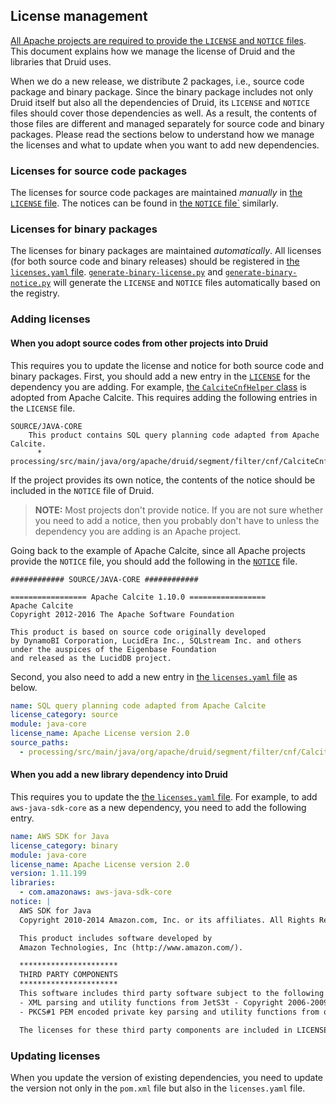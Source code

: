 <!--
  ~ Licensed to the Apache Software Foundation (ASF) under one
  ~ or more contributor license agreements.  See the NOTICE file
  ~ distributed with this work for additional information
  ~ regarding copyright ownership.  The ASF licenses this file
  ~ to you under the Apache License, Version 2.0 (the
  ~ "License"); you may not use this file except in compliance
  ~ with the License.  You may obtain a copy of the License at
  ~
  ~   http://www.apache.org/licenses/LICENSE-2.0
  ~
  ~ Unless required by applicable law or agreed to in writing,
  ~ software distributed under the License is distributed on an
  ~ "AS IS" BASIS, WITHOUT WARRANTIES OR CONDITIONS OF ANY
  ~ KIND, either express or implied.  See the License for the
  ~ specific language governing permissions and limitations
  ~ under the License.
  -->

## License management

[All Apache projects are required to provide the `LICENSE` and `NOTICE` files](https://infra.apache.org/licensing-howto.html).
This document explains how we manage the license of Druid and the libraries that Druid uses.

When we do a new release, we distribute 2 packages, i.e., source code package and binary package. Since the binary package
includes not only Druid itself but also all the dependencies of Druid, its `LICENSE` and `NOTICE` files should cover those dependencies as well.
As a result, the contents of those files are different and managed separately for source code and binary packages.
Please read the sections below to understand how we manage the licenses and what to update when you want to add new dependencies.

### Licenses for source code packages

The licenses for source code packages are maintained _manually_ in [the `LICENSE` file](https://github.com/apache/druid/blob/master/LICENSE). 
The notices can be found in [the `NOTICE` file`](https://github.com/apache/druid/blob/master/NOTICE) similarly.

### Licenses for binary packages

The licenses for binary packages are maintained _automatically_.
All licenses (for both source code and binary releases) should be registered in [the `licenses.yaml` file](https://github.com/apache/druid/blob/master/licenses.yaml).
[`generate-binary-license.py`](https://github.com/apache/druid/blob/master/distribution/bin/generate-binary-license.py)
and [`generate-binary-notice.py`](https://github.com/apache/druid/blob/master/distribution/bin/generate-binary-notice.py)
will generate the `LICENSE` and `NOTICE` files automatically based on the registry.

### Adding licenses

#### When you adopt source codes from other projects into Druid

This requires you to update the license and notice for both source code and binary packages.
First, you should add a new entry in the [`LICENSE`]((https://github.com/apache/druid/blob/master/LICENSE)) for the dependency you are adding.
For example, [the `CalciteCnfHelper` class](https://github.com/apache/druid/blob/master/processing/src/main/java/org/apache/druid/segment/filter/cnf/CalciteCnfHelper.java)
is adopted from Apache Calcite. This requires adding the following entries in the `LICENSE` file.

```
SOURCE/JAVA-CORE
    This product contains SQL query planning code adapted from Apache Calcite.
      * processing/src/main/java/org/apache/druid/segment/filter/cnf/CalciteCnfHelper.java
``` 

If the project provides its own notice, the contents of the notice should be included in the `NOTICE` file of Druid.

> **NOTE:** Most projects don't provide notice. If you are not sure whether you need to add a notice, then you probably
> don't have to unless the dependency you are adding is an Apache project.

Going back to the example of Apache Calcite, since all Apache projects provide the `NOTICE` file, you should add the
following in the [`NOTICE`](https://github.com/apache/druid/blob/master/NOTICE) file.

```
############ SOURCE/JAVA-CORE ############

================= Apache Calcite 1.10.0 =================
Apache Calcite
Copyright 2012-2016 The Apache Software Foundation

This product is based on source code originally developed
by DynamoBI Corporation, LucidEra Inc., SQLstream Inc. and others
under the auspices of the Eigenbase Foundation
and released as the LucidDB project.
```

Second, you also need to add a new entry in [the `licenses.yaml` file](https://github.com/apache/druid/blob/master/licenses.yaml)
as below.

```yaml
name: SQL query planning code adapted from Apache Calcite
license_category: source
module: java-core
license_name: Apache License version 2.0
source_paths:
  - processing/src/main/java/org/apache/druid/segment/filter/cnf/CalciteCnfHelper.java
```

#### When you add a new library dependency into Druid

This requires you to update the [the `licenses.yaml` file](https://github.com/apache/druid/blob/master/licenses.yaml).
For example, to add `aws-java-sdk-core` as a new dependency, you need to add the following entry.

```yaml
name: AWS SDK for Java
license_category: binary
module: java-core
license_name: Apache License version 2.0
version: 1.11.199
libraries:
  - com.amazonaws: aws-java-sdk-core
notice: |
  AWS SDK for Java
  Copyright 2010-2014 Amazon.com, Inc. or its affiliates. All Rights Reserved.

  This product includes software developed by
  Amazon Technologies, Inc (http://www.amazon.com/).

  **********************
  THIRD PARTY COMPONENTS
  **********************
  This software includes third party software subject to the following copyrights:
  - XML parsing and utility functions from JetS3t - Copyright 2006-2009 James Murty.
  - PKCS#1 PEM encoded private key parsing and utility functions from oauth.googlecode.com - Copyright 1998-2010 AOL Inc.

  The licenses for these third party components are included in LICENSE.txt
```

### Updating licenses

When you update the version of existing dependencies, you need to update the version not only in the `pom.xml` file but
also in the `licenses.yaml` file.
